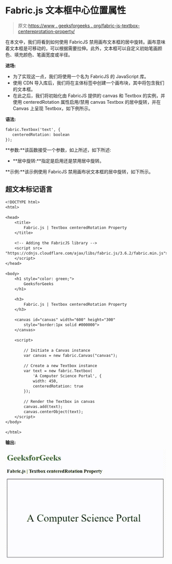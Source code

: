 # Fabric.js 文本框中心位置属性

> 原文:[https://www . geeksforgeeks . org/fabric-js-textbox-centereprotation-property/](https://www.geeksforgeeks.org/fabric-js-textbox-centeredrotation-property/)

在本文中，我们将看到如何使用 FabricJS 禁用画布文本框的居中旋转。画布意味着文本框是可移动的，可以根据需要拉伸。此外，文本框可以自定义初始笔画颜色、填充颜色、笔画宽度或半径。

**进场:**

*   为了实现这一点，我们将使用一个名为 FabricJS 的 JavaScript 库。
*   使用 CDN 导入库后，我们将在主体标签中创建一个画布块，其中将包含我们的文本框。
*   在此之后，我们将初始化由 FabricJS 提供的 canvas 和 Textbox 的实例，并使用 centeredRotation 属性启用/禁用 canvas Textbox 的居中旋转，并在 Canvas 上呈现 Textbox，如下例所示。

**语法:**

```
fabric.Textbox('text', {
   centeredRotation: boolean
});
```

**参数:**该函数接受一个参数，如上所述，如下所述:

*   **居中旋转:**指定是启用还是禁用居中旋转。

**示例:**该示例使用 FabricJS 禁用画布状文本框的居中旋转，如下所示。

## 超文本标记语言

```
<!DOCTYPE html>
<html>

<head>
    <title>
        Fabric.js | Textbox centeredRotation Property
    </title>

    <!-- Adding the FabricJS library -->
    <script src=
"https://cdnjs.cloudflare.com/ajax/libs/fabric.js/3.6.2/fabric.min.js">
    </script>
</head>

<body>
    <h1 style="color: green;">
        GeeksforGeeks
    </h1>

    <h3>
        Fabric.js | Textbox centeredRotation Property
    </h3>

    <canvas id="canvas" width="600" height="300" 
        style="border:1px solid #000000">
    </canvas>

    <script>

        // Initiate a Canvas instance 
        var canvas = new fabric.Canvas("canvas");

        // Create a new Textbox instance 
        var text = new fabric.Textbox(
            'A Computer Science Portal', {
            width: 450,
            centeredRotation: true
        });

        // Render the Textbox in canvas 
        canvas.add(text);
        canvas.centerObject(text);
    </script>
</body>

</html>
```

**输出:**

![](img/89e5a571a4827497fef4d7afeb90e55d.png)